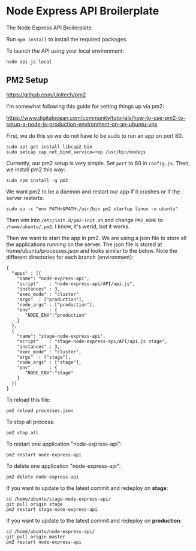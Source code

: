 # Node Express API Broilerplate
The Node Express API Broilerplate.

Run ```npm install``` to install the required packages.

To launch the API using your local environment:

	node api.js local

## PM2 Setup

https://github.com/Unitech/pm2

I'm somewhat following this guide for setting things up via pm2:

https://www.digitalocean.com/community/tutorials/how-to-use-pm2-to-setup-a-node-js-production-environment-on-an-ubuntu-vps

First, we do this so we do not have to be sudo to run an app on port 80.


	sudo apt-get install libcap2-bin
	sudo setcap cap_net_bind_service=+ep /usr/bin/nodejs


Currently, our pm2 setup is very simple. Set `port` to 80 in `config.js`. Then, we install pm2 this way:

	sudo npm install -g pm2

We want pm2 to be a daemon and restart our app if it crashes or if the server restarts:

	sudo su -c "env PATH=$PATH:/usr/bin pm2 startup linux -u ubuntu"

Then vim into `/etc/init.d/pm2-init.sh` and change `PM2_HOME` to `/home/ubuntu/.pm2`. I know, it's werid, but it works.

Then we want to start the app in pm2. We are using a json file to store all the applications
running on the server. The json file is stored at home/ubuntu/processes.json
and looks similar to the below. Note the different directories for each branch (environment):

```
{
  "apps" : [{
    "name": "node-express-api",
    "script"    : "node-express-api/API/api.js",
    "instances" : 3,
    "exec_mode" : "cluster"
	"args"	: ["production"],
    "node_args" : ["production"],
    "env"       : {
       "NODE_ENV":"production"
    }
  },
  {
    "name": "stage-node-express-api",
    "script"    : "stage-node-express-api/API/api.js stage",
    "instances" : 3,
    "exec_mode" : "cluster",
    "args"	: ["stage"],
    "node_args" : ["stage"],
    "env"       : {
       "NODE_ENV":"stage"
    }
  }]
}
```

To reload this file:

	pm2 reload processes.json

To stop all process:

	pm2 stop all

To restart one application "node-express-api":

	pm2 restart node-express-api

To delete one application "node-express-api":

	pm2 delete node-express-api

If you want to update to the latest commit and redeploy on **stage**:

	cd /home/ubuntu/stage-node-express-api/
	git pull origin stage
	pm2 restart stage-node-express-api

If you want to update to the latest commit and redeploy on **production**:

	cd /home/ubuntu/node-express-api/
	git pull origin master
	pm2 restart node-express-api
